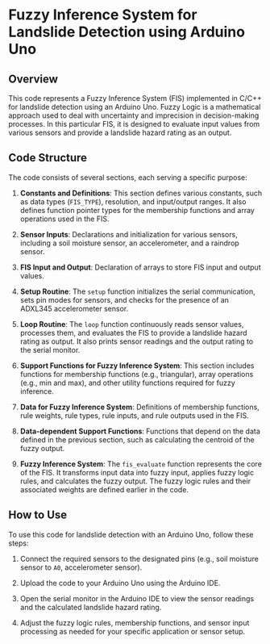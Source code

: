 # Fuzzy Inference System for Landslide Detection using Arduino Uno

## Overview
This code represents a Fuzzy Inference System (FIS) implemented in C/C++ for landslide detection using an Arduino Uno. Fuzzy Logic is a mathematical approach used to deal with uncertainty and imprecision in decision-making processes. In this particular FIS, it is designed to evaluate input values from various sensors and provide a landslide hazard rating as an output.

## Code Structure
The code consists of several sections, each serving a specific purpose:

1. **Constants and Definitions**: This section defines various constants, such as data types (`FIS_TYPE`), resolution, and input/output ranges. It also defines function pointer types for the membership functions and array operations used in the FIS.

2. **Sensor Inputs**: Declarations and initialization for various sensors, including a soil moisture sensor, an accelerometer, and a raindrop sensor.

3. **FIS Input and Output**: Declaration of arrays to store FIS input and output values.

4. **Setup Routine**: The `setup` function initializes the serial communication, sets pin modes for sensors, and checks for the presence of an ADXL345 accelerometer sensor.

5. **Loop Routine**: The `loop` function continuously reads sensor values, processes them, and evaluates the FIS to provide a landslide hazard rating as output. It also prints sensor readings and the output rating to the serial monitor.

6. **Support Functions for Fuzzy Inference System**: This section includes functions for membership functions (e.g., triangular), array operations (e.g., min and max), and other utility functions required for fuzzy inference.

7. **Data for Fuzzy Inference System**: Definitions of membership functions, rule weights, rule types, rule inputs, and rule outputs used in the FIS.

8. **Data-dependent Support Functions**: Functions that depend on the data defined in the previous section, such as calculating the centroid of the fuzzy output.

9. **Fuzzy Inference System**: The `fis_evaluate` function represents the core of the FIS. It transforms input data into fuzzy input, applies fuzzy logic rules, and calculates the fuzzy output. The fuzzy logic rules and their associated weights are defined earlier in the code.

## How to Use
To use this code for landslide detection with an Arduino Uno, follow these steps:

1. Connect the required sensors to the designated pins (e.g., soil moisture sensor to `A0`, accelerometer sensor).

2. Upload the code to your Arduino Uno using the Arduino IDE.

3. Open the serial monitor in the Arduino IDE to view the sensor readings and the calculated landslide hazard rating.

4. Adjust the fuzzy logic rules, membership functions, and sensor input processing as needed for your specific application or sensor setup.
